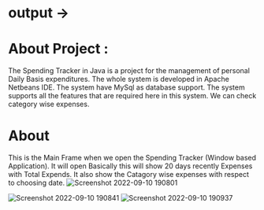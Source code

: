 # output ->

# About Project :
The Spending Tracker in Java is a project for the management of personal Daily Basis expenditures. The whole system is developed in Apache Netbeans IDE. The system have MySql as database support. The system supports all the features that are required here in this system. We can check category wise expenses.

# About 
This is the Main Frame when we open the Spending Tracker (Window based Application). It will open Basically this will show
20 days recently Expenses with Total Expends. It also show the Catagory wise expenses with respect 
to choosing date.
![Screenshot 2022-09-10 190801](https://user-images.githubusercontent.com/113216632/189486164-7fa5fd4f-c453-4d1f-812d-b35376505039.png)

![Screenshot 2022-09-10 190841](https://user-images.githubusercontent.com/113216632/189486304-3188af17-2dcf-4202-bf26-4d85b3643e5d.png)
![Screenshot 2022-09-10 190937](https://user-images.githubusercontent.com/113216632/189486507-7cb1e3c2-4a1d-4ec5-aecf-aef091f72c84.png)


